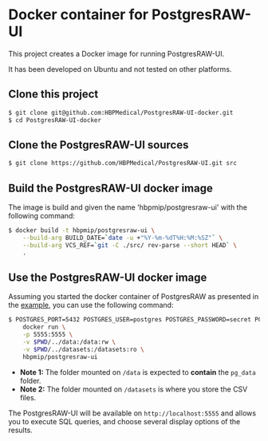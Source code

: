 # Docker container for PostgresRAW-UI

This project creates a Docker image for running PostgresRAW-UI.

It has been developed on Ubuntu and not tested on other platforms.

## Clone this project

```sh
$ git clone git@github.com:HBPMedical/PostgresRAW-UI-docker.git
$ cd PostgresRAW-UI-docker
```

## Clone the PostgresRAW-UI sources

```sh
$ git clone https://github.com/HBPMedical/PostgresRAW-UI.git src
```

## Build the PostgresRAW-UI docker image

 The image is build and given the name 'hbpmip/postgresraw-ui' with the following command:

```sh
$ docker build -t hbpmip/postgresraw-ui \
    --build-arg BUILD_DATE=`date -u +"%Y-%m-%dT%H:%M:%SZ"` \
    --build-arg VCS_REF=`git -C ./src/ rev-parse --short HEAD` \
    .
```

## Use the PostgresRAW-UI docker image

Assuming you started the docker container of PostgresRAW as presented in the [example](https://github.com/HBPMedical/PostgresRAW-docker#use-the-postgresraw-docker-image), you can use the following command:

```sh
$ POSTGRES_PORT=5432 POSTGRES_USER=postgres POSTGRES_PASSWORD=secret POSTGRES_DB=db \
    docker run \
    -p 5555:5555 \
    -v $PWD/../data:/data:rw \
    -v $PWD/../datasets:/datasets:ro \
    hbpmip/postgresraw-ui
```

* **Note 1:** The folder mounted on `/data` is expected to **contain** the `pg_data` folder.
* **Note 2:** The folder mounted on `/datasets` is where you store the CSV files.

The PostgresRAW-UI will be available on `http://localhost:5555` and allows you to execute SQL queries, and choose several display options of the results.
